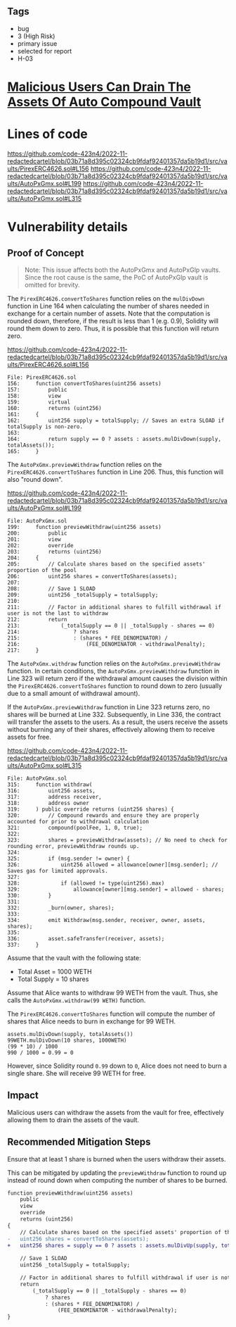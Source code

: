 ## Tags

- bug
- 3 (High Risk)
- primary issue
- selected for report
- H-03

# [Malicious Users Can Drain The Assets Of Auto Compound Vault](https://github.com/code-423n4/2022-11-redactedcartel-findings/issues/178) 

# Lines of code

https://github.com/code-423n4/2022-11-redactedcartel/blob/03b71a8d395c02324cb9fdaf92401357da5b19d1/src/vaults/PirexERC4626.sol#L156
https://github.com/code-423n4/2022-11-redactedcartel/blob/03b71a8d395c02324cb9fdaf92401357da5b19d1/src/vaults/AutoPxGmx.sol#L199
https://github.com/code-423n4/2022-11-redactedcartel/blob/03b71a8d395c02324cb9fdaf92401357da5b19d1/src/vaults/AutoPxGmx.sol#L315


# Vulnerability details

## Proof of Concept

> Note: This issue affects both the AutoPxGmx and AutoPxGlp vaults. Since the root cause is the same, the PoC of AutoPxGlp vault is omitted for brevity.

The `PirexERC4626.convertToShares` function relies on the `mulDivDown` function in Line 164 when calculating the number of shares needed in exchange for a certain number of assets. Note that the computation is rounded down, therefore, if the result is less than 1 (e.g. 0.9), Solidity will round them down to zero. Thus, it is possible that this function will return zero.

https://github.com/code-423n4/2022-11-redactedcartel/blob/03b71a8d395c02324cb9fdaf92401357da5b19d1/src/vaults/PirexERC4626.sol#L156

```solidity
File: PirexERC4626.sol
156:     function convertToShares(uint256 assets)
157:         public
158:         view
159:         virtual
160:         returns (uint256)
161:     {
162:         uint256 supply = totalSupply; // Saves an extra SLOAD if totalSupply is non-zero.
163: 
164:         return supply == 0 ? assets : assets.mulDivDown(supply, totalAssets());
165:     }
```

The `AutoPxGmx.previewWithdraw` function relies on the `PirexERC4626.convertToShares` function in Line 206. Thus, this function will also "round down".

https://github.com/code-423n4/2022-11-redactedcartel/blob/03b71a8d395c02324cb9fdaf92401357da5b19d1/src/vaults/AutoPxGmx.sol#L199

```solidity
File: AutoPxGmx.sol
199:     function previewWithdraw(uint256 assets)
200:         public
201:         view
202:         override
203:         returns (uint256)
204:     {
205:         // Calculate shares based on the specified assets' proportion of the pool
206:         uint256 shares = convertToShares(assets);
207: 
208:         // Save 1 SLOAD
209:         uint256 _totalSupply = totalSupply;
210: 
211:         // Factor in additional shares to fulfill withdrawal if user is not the last to withdraw
212:         return
213:             (_totalSupply == 0 || _totalSupply - shares == 0)
214:                 ? shares
215:                 : (shares * FEE_DENOMINATOR) /
216:                     (FEE_DENOMINATOR - withdrawalPenalty);
217:     }
```

The `AutoPxGmx.withdraw` function relies on the `AutoPxGmx.previewWithdraw` function. In certain conditions, the `AutoPxGmx.previewWithdraw` function in Line 323 will return zero if the withdrawal amount causes the division within the `PirexERC4626.convertToShares` function to round down to zero (usually due to a small amount of withdrawal amount).

If the `AutoPxGmx.previewWithdraw` function in Line 323 returns zero, no shares will be burned at Line 332. Subsequently, in Line 336, the contract will transfer the assets to the users. As a result, the users receive the assets without burning any of their shares, effectively allowing them to receive assets for free.

https://github.com/code-423n4/2022-11-redactedcartel/blob/03b71a8d395c02324cb9fdaf92401357da5b19d1/src/vaults/AutoPxGmx.sol#L315

```solidity
File: AutoPxGmx.sol
315:     function withdraw(
316:         uint256 assets,
317:         address receiver,
318:         address owner
319:     ) public override returns (uint256 shares) {
320:         // Compound rewards and ensure they are properly accounted for prior to withdrawal calculation
321:         compound(poolFee, 1, 0, true);
322:         
323:         shares = previewWithdraw(assets); // No need to check for rounding error, previewWithdraw rounds up.
324: 
325:         if (msg.sender != owner) {
326:             uint256 allowed = allowance[owner][msg.sender]; // Saves gas for limited approvals.
327: 
328:             if (allowed != type(uint256).max)
329:                 allowance[owner][msg.sender] = allowed - shares;
330:         }
331: 
332:         _burn(owner, shares);
333: 
334:         emit Withdraw(msg.sender, receiver, owner, assets, shares);
335: 
336:         asset.safeTransfer(receiver, assets);
337:     }
```

Assume that the vault with the following state:

- Total Asset = 1000 WETH
- Total Supply = 10 shares

Assume that Alice wants to withdraw 99 WETH from the vault. Thus, she calls the `AutoPxGmx.withdraw(99 WETH)` function.

The `PirexERC4626.convertToShares` function will compute the number of shares that Alice needs to burn in exchange for 99 WETH.

```solidity
assets.mulDivDown(supply, totalAssets())
99WETH.mulDivDown(10 shares, 1000WETH)
(99 * 10) / 1000
990 / 1000 = 0.99 = 0
```

However, since Solidity round `0.99` down to `0`, Alice does not need to burn a single share. She will receive 99 WETH for free.

## Impact

Malicious users can withdraw the assets from the vault for free, effectively allowing them to drain the assets of the vault.

## Recommended Mitigation Steps

Ensure that at least 1 share is burned when the users withdraw their assets.

This can be mitigated by updating the `previewWithdraw` function to round up instead of round down when computing the number of shares to be burned.

```diff
function previewWithdraw(uint256 assets)
	public
	view
	override
	returns (uint256)
{
	// Calculate shares based on the specified assets' proportion of the pool
-	uint256 shares = convertToShares(assets);
+	uint256 shares = supply == 0 ? assets : assets.mulDivUp(supply, totalAssets());
	
	// Save 1 SLOAD
	uint256 _totalSupply = totalSupply;

	// Factor in additional shares to fulfill withdrawal if user is not the last to withdraw
	return
		(_totalSupply == 0 || _totalSupply - shares == 0)
			? shares
			: (shares * FEE_DENOMINATOR) /
				(FEE_DENOMINATOR - withdrawalPenalty);
}
```